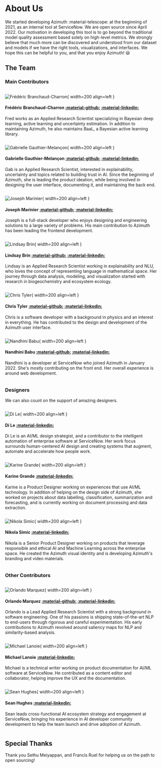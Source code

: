 # About Us

We started developing Azimuth :material-telescope: at the beginning of 2021, as an internal tool at
ServiceNow. We are open source since April 2022. Our motivation in developing this tool is to go
beyond the traditional model quality assessment based solely on high-level metrics. We strongly
believe that much more can be discovered and understood from our dataset and models if we have the
right tools, visualizations, and interfaces. We hope this can be helpful to you, and that you enjoy
Azimuth! :smiley:

## The Team

### Main Contributors

<div markdown style="display: inline-block;" >

![Frédéric Branchaud-Charron](_static/images/development/team/fred.png){ width=200 align=left }

#### Frédéric Branchaud-Charron [:material-github:](https://github.com/Dref360) [:material-linkedin:](https://www.linkedin.com/in/frédéric-branchaud-charron-5387b8ba/)

Fred works as an Applied Research Scientist specializing in Bayesian deep learning, active
learning and uncertainty estimation. In addition to maintaining Azimuth, he also maintains BaaL,
a Bayesian active learning library.

</div>
<div markdown style="display: inline-block;">

![Gabrielle Gauthier-Melançon](_static/images/development/team/gab.PNG){ width=200 align=left }

#### Gabrielle Gauthier-Melançon [:material-github:](https://github.com/gabegma) [:material-linkedin:](https://www.linkedin.com/in/gabriellegma/)

Gab is an Applied Research Scientist, interested in explainability, uncertainty and topics related
to building trust in AI. Since the beginning of Azimuth, she is leading the product ideation, while
being involved in designing the user interface, documenting it, and maintaining the back end.

</div>
<div markdown style="display: inline-block;">

![Joseph Marinier](_static/images/development/team/joseph.jpg){ width=200 align=left }

#### Joseph Marinier [:material-github:](https://github.com/JosephMarinier) [:material-linkedin:](https://www.linkedin.com/in/josephmarinier/)

Joseph is a full-stack developer who enjoys designing and engineering solutions to a large variety
of problems. His main contribution to Azimuth has been leading the frontend development.

</div>
<div markdown style="display: inline-block;">

![Lindsay Brin](_static/images/development/team/lindsay.jpeg){ width=200 align=left }

#### Lindsay Brin [:material-github:](https://github.com/lindsaydbrin) [:material-linkedin:](https://www.linkedin.com/in/lindsaydbrin/)

Lindsay is an Applied Research Scientist working in explainability and NLU, who loves the concept of
representing language in mathematical space. Her journey through data analysis, modeling, and
visualization started with research in biogeochemistry and ecosystem ecology.

</div>
<div markdown style="display: inline-block;">

![Chris Tyler](_static/images/development/team/chris.png){ width=200 align=left }

#### Chris Tyler [:material-github:](https://github.com/christyler3030) [:material-linkedin:](https://www.linkedin.com/in/chris-tyler-b9597239/)

Chris is a software developer with a background in physics and an interest in everything. He has
contributed to the design and development of the Azimuth user interface.

</div>
<div markdown style="display: inline-block;">

![Nandhini Babu](_static/images/development/team/nandhini.png){ width=200 align=left }

#### Nandhini Babu [:material-github:](https://github.com/nandhinibsn) [:material-linkedin:](https://www.linkedin.com/in/nandhini-babu-209a83132/)

Nandhini is a developer at ServiceNow who joined Azimuth in January 2022. She's mostly contributing
on the front end. Her overall experience is around web development.

</div>

### Designers

We can also count on the support of amazing designers.

<div markdown style="display: inline-block;">

![Di Le](_static/images/development/team/di.png){ width=200 align=left }

#### Di Le [:material-linkedin:](https://www.linkedin.com/in/dile/)

Di Le is an AI/ML design strategist, and a contributor to the intelligent automation of enterprise
software at ServiceNow. Her work focus surrounds human-centered AI design and creating systems that
augment, automate and accelerate how people work.

</div>
<div markdown style="display: inline-block;">

![Karine Grande](_static/images/development/team/karine.png){ width=200 align=left }

#### Karine Grande [:material-linkedin:](https://www.linkedin.com/in/karine-grande-b9583514/)

Karine is a Product Designer working on experiences that use AI/ML technology. In addition of
helping on the design side of Azimuth, she worked on projects about data labelling, classification,
summarization and forecasting, and is currently working on document processing and data extraction.

</div>
<div markdown style="display: inline-block;">

![Nikola Simic](_static/images/development/team/nikola.jpeg){ width=200 align=left }

#### Nikola Simic [:material-linkedin:](https://www.linkedin.com/in/nikolasimic/)

Nikola is a Senior Product Designer working on products that leverage responsible and ethical AI and
Machine Learning across the enterprise space. He created the Azimuth visual identity and is
developing Azimuth's branding and video materials.

</div>

### Other Contributors

<div markdown style="display: inline-block;">

![Orlando Marquez](_static/images/development/team/orlando.jpeg){ width=200 align=left }

#### Orlando Marquez [:material-github:](https://github.com/marquezo) [:material-linkedin:](https://www.linkedin.com/in/orlando-e-marquez-85b141134/)

Orlando is a Lead Applied Research Scientist with a strong background in software engineering. One
of his passions is shipping state-of-the-art NLP to end-users through rigorous and careful
experimentation. His early contributions to Azimuth revolved around saliency maps for NLP and
similarity-based analysis.

</div>

<div markdown style="display: inline-block;">

![Michael Lanoie](_static/images/development/team/michael.jpeg){ width=200 align=left }

#### Michael Lanoie [:material-linkedin:](https://www.linkedin.com/in/michaeldeanlanoie/)

Michael is a technical writer working on product documentation for AI/ML software at ServiceNow. He
contributed as a content editor and collaborator, helping improve the UX and the documentation.

</div>

<div markdown style="display: inline-block;">

![Sean Hughes](_static/images/development/team/sean.png){ width=200 align=left }

#### Sean Hughes [:material-linkedin:](https://www.linkedin.com/in/seanhughes/)

Sean leads cross-functional AI ecosystem strategy and engagement at ServiceNow, bringing his
experience in AI developer community development to help the team launch and drive adoption of
Azimuth.
</div>

## Special Thanks

Thank you Sethu Meiyappan, and Francis Ruel for helping us on the path to open sourcing!
